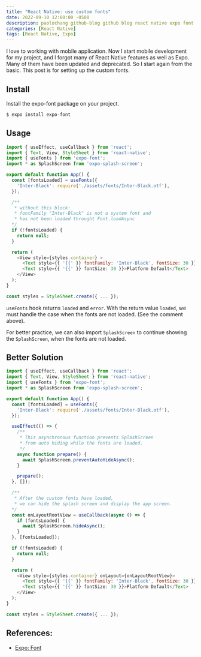 ```yaml
---
title: "React Native: use custom fonts"
date: 2022-09-10 12:00:00 -0500
description: paolochang github-blog github blog react native expo font
categories: [React Native]
tags: [React Native, Expo]
---
```


I love to working with mobile application. Now I start mobile development for my project, and I forgot many of React Native features as well as Expo. Many of them have been updated and deprecated. So I start again from the basic. This post is for setting up the custom fonts.

## Install

Install the expo-font package on your project.

```bash
$ expo install expo-font
```

## Usage

```js
import { useEffect, useCallback } from 'react';
import { Text, View, StyleSheet } from 'react-native';
import { useFonts } from 'expo-font';
import * as SplashScreen from 'expo-splash-screen';

export default function App() {
  const [fontsLoaded] = useFonts({
    'Inter-Black': require('./assets/fonts/Inter-Black.otf'),
  });

  /**
   * without this block:
   * fontFamily "Inter-Black" is not a system font and
   * has not been loaded throught Font.loadAsync
  */
  if (!fontsLoaded) {
    return null;
  }

  return (
    <View style={styles.container} >
      <Text style={{ '{{' }} fontFamily: 'Inter-Black', fontSize: 30 }}>Inter Black</Text>
      <Text style={{ '{{' }} fontSize: 30 }}>Platform Default</Text>
    </View>
  );
}

const styles = StyleSheet.create({ ... });
```

`useFonts` hook returns `loaded` and `error`. With the return value `loaded`, we must handle the case when the fonts are not loaded. (See the comment above).

For better practice, we can also import `SplashScreen` to continue showing the `SplashScreen`, when the fonts are not loaded.

## Better Solution

```js
import { useEffect, useCallback } from 'react';
import { Text, View, StyleSheet } from 'react-native';
import { useFonts } from 'expo-font';
import * as SplashScreen from 'expo-splash-screen';

export default function App() {
  const [fontsLoaded] = useFonts({
    'Inter-Black': require('./assets/fonts/Inter-Black.otf'),
  });

  useEffect(() => {
    /**
     * This asynchronous function prevents SplashScreen
     * from auto hiding while the fonts are loaded.
     */
    async function prepare() {
      await SplashScreen.preventAutoHideAsync();
    }

    prepare();
  }, []);

  /**
   * After the custom fonts have loaded,
   * we can hide the splash screen and display the app screen.
  */
  const onLayoutRootView = useCallback(async () => {
    if (fontsLoaded) {
      await SplashScreen.hideAsync();
    }
  }, [fontsLoaded]);

  if (!fontsLoaded) {
    return null;
  }

  return (
    <View style={styles.container} onLayout={onLayoutRootView}>
      <Text style={{ '{{' }} fontFamily: 'Inter-Black', fontSize: 30 }}>Inter Black</Text>
      <Text style={{ '{{' }} fontSize: 30 }}>Platform Default</Text>
    </View>
  );
}

const styles = StyleSheet.create({ ... });
```

## References:

- [Expo: Font](https://docs.expo.dev/versions/latest/sdk/font/#usefontsmap)
